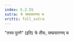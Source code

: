 ```yaml
---
index: 5.2.55
sutra: त्रेः सम्प्रसारणम् च
vritti: full_sutra
---
```


"तस्य पूरणे" (इति) त्रेः तीयः, सम्प्रसारणम् च
